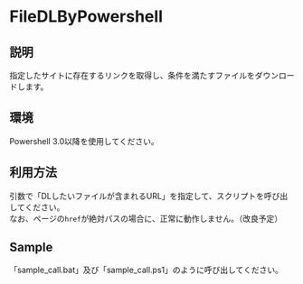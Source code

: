 # FileDLByPowershell

## 説明
指定したサイトに存在するリンクを取得し、条件を満たすファイルをダウンロードします。  

## 環境
Powershell 3.0以降を使用してください。

## 利用方法
引数で「DLしたいファイルが含まれるURL」を指定して、スクリプトを呼び出してください。  
なお、ページの`href`が絶対パスの場合に、正常に動作しません。（改良予定）

## Sample
「sample_call.bat」及び「sample_call.ps1」のように呼び出してください。

